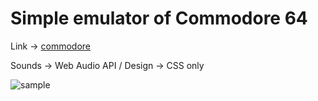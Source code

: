 # Simple emulator of Commodore 64
Link -> [commodore](https://www.bergermarc.com/commodore)

Sounds -> Web Audio API / Design -> CSS only

![sample](https://image.ibb.co/mnQQgo/commodore_sample.png "sample")